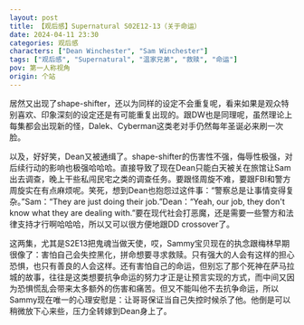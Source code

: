 ```yaml
---
layout: post
title: 【观后感】Supernatural S02E12-13（关于命运）
date: 2024-04-11 23:30
categories: 观后感
characters: ["Dean Winchester", "Sam Winchester"]
tags: ["观后感", "Supernatural", "温家兄弟", "救赎", "命运"]
pov: 第一人称视角
origin: 个站
---
```


居然又出现了shape-shifter，还以为同样的设定不会重复呢，看来如果是观众特别喜欢、印象深刻的设定还是有可能重复出现的。跟DW也是同理呢，虽然理论上每集都会出现新的怪，Dalek、Cyberman这类老对手仍然每年圣诞必来刷一次脸。

以及，好好笑，Dean又被通缉了。shape-shifter的伤害性不强，侮辱性极强，对后续行动的影响也极强哈哈哈。直接导致了现在Dean只能白天被关在旅馆让Sam出去调查，晚上干些私闯民宅之类的调查任务。要跟怪周旋不难，要跟FBI和警方周旋实在有点麻烦呢。笑死，想到Dean也抱怨过这件事：“警察总是让事情变得复杂。”Sam：“They are just doing their job.”Dean：“Yeah, our job, they don't know what they are dealing with.”要在现代社会打恶魔，还是需要一些警方和法律支持才行啊哈哈哈，所以又可以很方便地跟DD crossover了。

这两集，尤其是S2E13把鬼魂当做天使，哎，Sammy宝贝现在的执念跟梅林早期很像了：害怕自己会失控黑化，拼命想要寻求救赎。只有强大的人会有这样的担心恐惧，也只有善良的人会这样。还有害怕自己的命运，但别忘了那个死神在萨马拉城的故事，往往是这类想要抗争命运的努力才正是让预言实现的方式，而中间又因为恐惧慌乱会带来太多额外的伤害和痛苦。但又不能叫他不去抗争命运，所以Sammy现在唯一的心理安慰是：让哥哥保证当自己失控时候杀了他。他倒是可以稍微放下心来些，压力全转嫁到Dean身上了。
